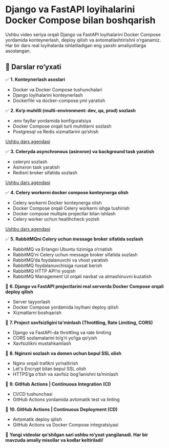 # Django va FastAPI loyihalarini Docker Compose bilan boshqarish  

Ushbu video seriya orqali Django va FastAPI loyihalarini Docker Compose yordamida konteynerlash, deploy qilish va avtomatlashtirishni o‘rganamiz. Har bir dars real loyihalarda ishlatiladigan eng yaxshi amaliyotlarga asoslangan.  

## 📌 Darslar ro‘yxati  

✅ **1. Konteynerlash asoslari**  
   - Docker va Docker Compose tushunchalari  
   - Django loyihalarini konteynerlash  
   - Dockerfile va docker-compose.yml yaratish  

✅ **2. Ko‘p muhitli (multi-environment: dev, qa, prod) sozlash**
   - .env fayllar yordamida konfiguratsiya  
   - Docker Compose orqali turli muhitlarni sozlash  
   - Postgresql va Redis xizmatlarini qo‘shish 

       
   [Ushbu dars agendasi](./2.%20Ko'p%20muhitli%20(multi-environment%3A%20dev%2C%20qa%2C%20prod)%20sozlash/README.md)
   
✅ **3. Celeryda asynchronous (asinxron) va background task yaratish**
   - celeryni sozlash  
   - Asinxron task yaratish
   - Redisni broker sifatida sozlash

       
   [Ushbu dars agendasi](./3.%20Celeryda%20asynchronous%20(asinxron)%20va%20background%20task%20yaratish/README.md)
   
✅ **4. Celery workerni docker compose konteynerga olish**
  - Celery workerni Docker konteynerga olish  
  - Docker Compose orqali Celery workerni ishga tushirish
  - Docker compose multiple projectlar bilan ishlash
  - Celery worker uchun healthcheck yozish
       
  
   [Ushbu dars agendasi](./4.%20Celery%20workerni%20docker%20compose%20konteynerga%20olish/README.md)

✅ **5. RabbitMQni Celery uchun message broker sifatida sozlash**  
   - RabbitMQ va Erlangni Ubuntu tizimiga o‘rnatish  
   - RabbitMQ’ni Celery uchun message broker sifatida sozlash  
   - RabbitMQ’da foydalanuvchi va vhost yaratish  
   - RabbitMQ foydalanuvchisiga ruxsat berish  
   - RabbitMQ HTTP API’ni yoqish  
   - RabbitMQ Management UI orqali navbat va almashinuvni kuzatish

🔲 **6. Django va FastAPI projectlarini real serverda Docker Compose orqali deploy qilish**  
   - Server tayyorlash  
   - Docker Compose yordamida loyihani deploy qilish  
   - Xizmatlarni boshqarish  

🔲 **7. Project xavfsizligini ta'minlash (Throttling, Rate Limiting, CORS)**  
   - Django va FastAPI-da throttling va rate limiting  
   - CORS sozlamalarini to‘g‘ri yo‘lga qo‘yish  
   - Xavfsizlikni mustahkamlash  

🔲 **8. Nginxni sozlash va domen uchun bepul SSL olish**  
   - Nginx orqali trafikni yo‘naltirish  
   - Let's Encrypt bilan bepul SSL olish  
   - HTTPS’ga o‘tish va xavfsiz bog‘lanishni ta’minlash  

🔲 **9. GitHub Actions | Continuous Integration (CI)**  
   - CI/CD tushunchasi  
   - GitHub Actions yordamida avtomatik test va linting  

🔲 **10. GitHub Actions | Continuous Deployment (CD)**  
   - Avtomatik deploy qilish  
   - GitHub Actions va Docker Compose integratsiyasi

🚀 **Yangi videolar qo‘shilgan sari ushbu ro‘yxat yangilanadi. Har bir mavzuda amaliy misollar va kodlar keltiriladi!**  
